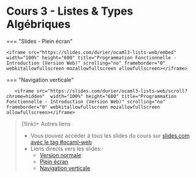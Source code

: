 # Cours 3 - Listes & Types Algébriques


=== "Slides - Plein écran"

    <iframe src="https://slides.com/durier/ocaml3-lists-web/embed" width="100%" height="600" title="Programmation Fonctionnelle - Introduction (Version Web)" scrolling="no" frameborder="0" webkitallowfullscreen mozallowfullscreen allowfullscreen></iframe>

=== "Navigation verticale"

    
       <iframe src="https://slides.com/durier/ocaml3-lists-web/scroll?chrome=hidden"  width="100%" height="600" title="Programmation Fonctionnelle - Introduction (Version Web)" scrolling="no" frameborder="0" webkitallowfullscreen mozallowfullscreen allowfullscreen></iframe>


> [!link]+ Autres liens
> - Vous pouvez accéder à tous les slides du cours sur [slides.com avec le tag #ocaml-web](https://slides.com/durier/decks/ocaml-web)
> - Liens directs vers les slides :
> 	- [Version normale](https://slides.com/durier/ocaml3-lists-web)
> 	- [Plein écran](https://slides.com/durier/ocaml3-lists-web/fullscreen)
> 	- [Navigation verticale](https://slides.com/durier/ocaml3-lists-web/scroll?chrome=hidden)
> 






